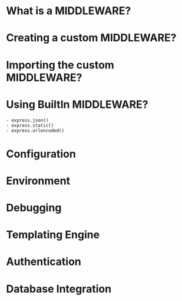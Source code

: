 # What is a MIDDLEWARE?
# Creating a custom MIDDLEWARE?
# Importing the custom MIDDLEWARE?
# Using BuiltIn MIDDLEWARE?
    - express.json()
    - express.static()
    - express.urlencoded()
  

# Configuration

# Environment

# Debugging

# Templating Engine

# Authentication

# Database Integration